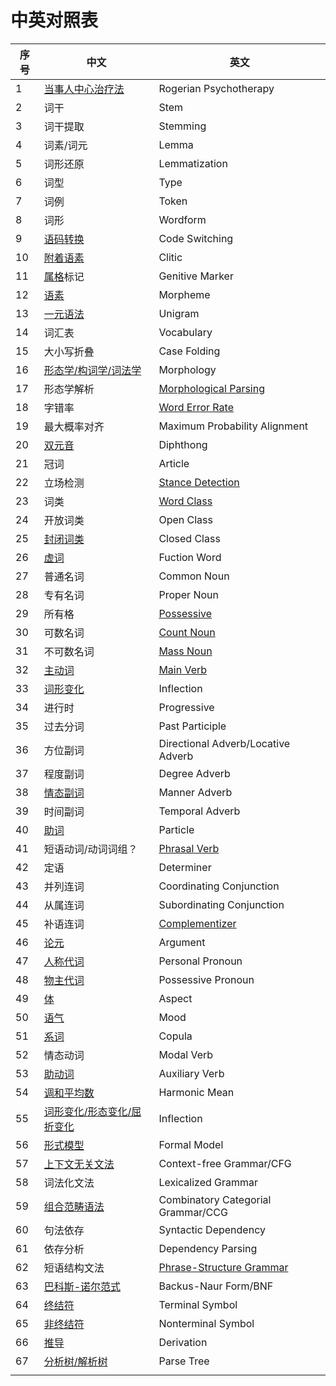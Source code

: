 # 中英对照表

| 序号 | 中文 | 英文 |
|---|---|---|
| 1 | [当事人中心治疗法](https://zh.wikipedia.org/wiki/%E5%80%8B%E4%BA%BA%E4%B8%AD%E5%BF%83%E6%B2%BB%E7%99%82) | Rogerian Psychotherapy |
| 2 | 词干 | Stem |
| 3 | 词干提取 | Stemming |
| 4 | 词素/词元 | Lemma |
| 5 | 词形还原 | Lemmatization |
| 6 | 词型 | Type |
| 7 | 词例 | Token |
| 8 | 词形 | Wordform |
| 9 | [语码转换](https://zh.wikipedia.org/zh-cn/%E8%AA%9E%E7%A2%BC%E8%BD%89%E6%8F%9B) | Code Switching |
| 10 | [附着语素](https://zh.wikipedia.org/wiki/%E9%99%84%E8%91%97%E8%AA%9E%E7%B4%A0) | Clitic |
| 11 | [属格](https://zh.wikipedia.org/wiki/%E5%B1%9E%E6%A0%BC)标记 | Genitive Marker |
| 12 | [语素](https://zh.wikipedia.org/wiki/%E8%AA%9E%E7%B4%A0) | Morpheme |
| 13 | [一元语法](https://zh.wikipedia.org/wiki/N%E5%85%83%E8%AF%AD%E6%B3%95) | Unigram |
| 14 | 词汇表 | Vocabulary |
| 15 | 大小写折叠 | Case Folding |
| 16 | [形态学/构词学/词法学](https://zh.wikipedia.org/wiki/%E8%AF%8D%E6%B3%95%E5%AD%A6) | Morphology |
| 17 | 形态学解析 | [Morphological Parsing](https://en.wikipedia.org/wiki/Morphological_parsing) |
| 18 | 字错率 | [Word Error Rate](https://en.wikipedia.org/wiki/Word_error_rate) |
| 19 | 最大概率对齐 | Maximum Probability Alignment |
| 20 | [双元音](https://zh.wikipedia.org/wiki/%E5%8F%8C%E5%85%83%E9%9F%B3) | Diphthong |
| 21 | 冠词 | Article |
| 22 | 立场检测 | [Stance Detection](http://nlpprogress.com/english/stance_detection.html) |
| 23 | 词类 | [Word Class](https://www.ucl.ac.uk/internet-grammar/wordclas/wordclas.htm) |
| 24 | 开放词类 | Open Class |
| 25 | [封闭词类](https://zh.wikipedia.org/wiki/%E5%B0%81%E9%97%AD%E8%AF%8D%E7%B1%BB) | Closed Class |
| 26 | [虚词](https://zh.wikipedia.org/wiki/%E8%99%9A%E8%AF%8D) | Fuction Word |
| 27 | 普通名词 | Common Noun |
| 28 | 专有名词 | Proper Noun |
| 29 | 所有格 | [Possessive](https://en.wikipedia.org/wiki/Possessive) |
| 30 | 可数名词 | [Count Noun](https://en.wikipedia.org/wiki/Count_noun) |
| 31 | 不可数名词 | [Mass Noun](https://en.wikipedia.org/wiki/Mass_noun) |
| 32 | [主动词](https://baike.baidu.com/item/%E4%B8%BB%E5%8A%A8%E8%AF%8D) | [Main Verb](https://www.ucl.ac.uk/internet-grammar/verbs/main.htm) |
| 33 | [词形变化](https://zh.wikipedia.org/wiki/%E8%AF%8D%E5%BD%A2%E5%8F%98%E5%8C%96) | Inflection |
| 34 | 进行时 | Progressive |
| 35 | 过去分词 | Past Participle |
| 36 | 方位副词 | Directional Adverb/Locative Adverb |
| 37 | 程度副词 | Degree Adverb |
| 38 | [情态副词](http://www.taiwantestcentral.com/grammar/Title.aspx?ID=20) | Manner Adverb |
| 39 | 时间副词 | Temporal Adverb |
| 40 | [助词](https://zh.wikipedia.org/wiki/%E5%8A%A9%E8%A9%9E) | Particle |
| 41 | 短语动词/动词词组？ | [Phrasal Verb](https://en.wikipedia.org/wiki/English_phrasal_verbs) |
| 42 | 定语 | Determiner |
| 43 | 并列连词 | Coordinating Conjunction |
| 44 | 从属连词 | Subordinating Conjunction |
| 45 | 补语连词 | [Complementizer](https://en.wikipedia.org/wiki/Complementizer) |
| 46 | [论元](https://zh.wikipedia.org/wiki/%E8%AE%BA%E5%85%83) | Argument |
| 47 | [人称代词](https://zh.wikipedia.org/wiki/%E4%BA%BA%E7%A8%B1%E4%BB%A3%E8%A9%9E) | Personal Pronoun |
| 48 | [物主代词](https://baike.baidu.com/item/%E7%89%A9%E4%B8%BB%E4%BB%A3%E8%AF%8D) | Possessive Pronoun |
| 49 | [体](https://zh.wikipedia.org/wiki/%E4%BD%93_(%E8%AF%AD%E6%B3%95)) | Aspect |
| 50 | [语气](https://zh.wikipedia.org/wiki/%E8%AF%AD%E6%B0%94) | Mood |
| 51 | [系词](https://zh.wikipedia.org/wiki/%E7%B3%BB%E8%A9%9E) | Copula |
| 52 | 情态动词 | Modal Verb |
| 53 | [助动词](https://zh.wikipedia.org/wiki/%E5%8A%A9%E5%8B%95%E8%A9%9E) | Auxiliary Verb |
| 54 | [调和平均数](https://zh.wikipedia.org/zh-cn/%E8%B0%83%E5%92%8C%E5%B9%B3%E5%9D%87%E6%95%B0) | Harmonic Mean |
| 55 | [词形变化/形态变化/屈折变化](https://zh.wikipedia.org/wiki/%E8%AF%8D%E5%BD%A2%E5%8F%98%E5%8C%96) | Inflection |
| 56 | [形式模型](http://terms.naer.edu.tw/detail/1278848/) | Formal Model |
| 57 | [上下文无关文法](https://zh.wikipedia.org/wiki/%E4%B8%8A%E4%B8%8B%E6%96%87%E6%97%A0%E5%85%B3%E6%96%87%E6%B3%95) | Context-free Grammar/CFG |
| 58 | 词法化文法 | Lexicalized Grammar |
| 59 | [组合范畴语法](https://zh.wikipedia.org/wiki/%E7%BB%84%E5%90%88%E8%8C%83%E7%95%B4%E8%AF%AD%E6%B3%95) | Combinatory Categorial Grammar/CCG |
| 60 | 句法依存 | Syntactic Dependency |
| 61 | 依存分析 | Dependency Parsing |
| 62 | 短语结构文法 | [Phrase-Structure Grammar](https://en.wikipedia.org/wiki/Phrase_structure_grammar) |
| 63 | [巴科斯-诺尔范式](https://zh.wikipedia.org/wiki/%E5%B7%B4%E7%A7%91%E6%96%AF%E8%8C%83%E5%BC%8F) | Backus-Naur Form/BNF |
| 64 | [终结符](https://zh.wikipedia.org/zh-cn/%E7%B5%82%E7%B5%90%E7%AC%A6%E8%88%87%E9%9D%9E%E7%B5%82%E7%B5%90%E7%AC%A6) | Terminal Symbol |
| 65 | [非终结符](https://zh.wikipedia.org/zh-cn/%E7%B5%82%E7%B5%90%E7%AC%A6%E8%88%87%E9%9D%9E%E7%B5%82%E7%B5%90%E7%AC%A6) | Nonterminal Symbol |
| 66 | [推导](https://zh.wikipedia.org/wiki/%E4%B8%8A%E4%B8%8B%E6%96%87%E6%97%A0%E5%85%B3%E6%96%87%E6%B3%95#%E6%8E%A8%E5%AF%BC%E4%B8%8E%E8%AF%AD%E6%B3%95%E6%A0%91) | Derivation |
| 67 | [分析树/解析树](https://zh.wikipedia.org/wiki/%E5%88%86%E6%9E%90%E6%A0%91) | Parse Tree |
| | | |
